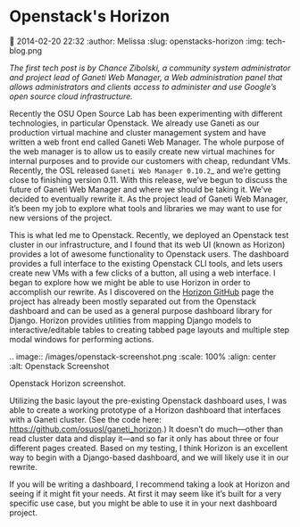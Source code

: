 Openstack's Horizon
===================
:date: 2014-02-20 22:32
:author: Melissa
:slug: openstacks-horizon
:img: tech-blog.png

*The first tech post is by Chance Zibolski, a community system administrator and
project lead of Ganeti Web Manager, a Web administration panel that allows
administrators and clients access to administer and use Google’s open source
cloud infrastructure.*

Recently the OSU Open Source Lab has been experimenting with different
technologies, in particular Openstack. We already use Ganeti as our production
virtual machine and cluster management system and have written a web front end
called Ganeti Web Manager. The whole purpose of the web manager is to allow us
to easily create new virtual machines for internal purposes and to provide our
customers with cheap, redundant VMs. Recently, the OSL released `Ganeti Web
Manager 0.10.2`_ and we’re getting close to finishing version 0.11. With this
release, we’ve begun to discuss the future of Ganeti Web Manager and where we
should be taking it. We’ve decided to eventually rewrite it. As the project lead
of Ganeti Web Manager, it’s been my job to explore what tools and libraries we
may want to use for new versions of the project.



This is what led me to Openstack. Recently, we deployed an Openstack test
cluster in our infrastructure, and I found that its web UI (known as Horizon)
provides a lot of awesome functionality to Openstack users. The dashboard
provides a full interface to the existing Openstack CLI tools, and lets users
create new VMs with a few clicks of a button, all using a web interface. I began
to explore how we might be able to use Horizon in order to accomplish our
rewrite. As I discovered on the [Horizon GitHub](https://github.com/openstack/horizon/) page the project has already
been mostly separated out from the Openstack dashboard and can be used as a
general purpose dashboard library for Django. Horizon provides utilities from
mapping Django models to interactive/editable tables to creating tabbed page
layouts and multiple step modal windows for performing actions.



.. image:: /images/openstack-screenshot.png
   :scale: 100%
   :align: center
   :alt: Openstack Screenshot

Openstack Horizon screenshot.

Utilizing the basic layout the pre-existing Openstack dashboard uses, I was able
to create a working prototype of a Horizon dashboard that interfaces with a
Ganeti cluster. (See the code here: https://github.com/osuosl/ganeti_horizon.)
It doesn’t do much—other than read cluster data and display it—and so far it
only has about three or four different pages created. Based on my testing, I
think Horizon is an excellent way to begin with a Django-based dashboard, and we
will likely use it in our rewrite.

If you will be writing a dashboard, I recommend taking a look at Horizon and
seeing if it might fit your needs. At first it may seem like it’s built for a
very specific use case, but you might be able to use it in your next dashboard
project.
